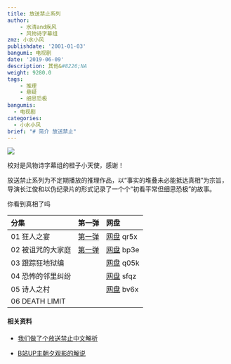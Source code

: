 ```yaml
---
title: 放送禁止系列
author: 
    - 水清and疾风
    - 风物诗字幕组
zmz: 小水小风
publishdate: '2001-01-03'
bangumi: 电视剧
date: '2019-06-09'
description: 其他&#8226;NA
weight: 9280.0
tags:
    - 推理
    - 悬疑
    - 细思恐极
bangumis:
  - 电视剧
categories:
  - 小水小风
brief: "# 简介 放送禁止"
---
```




![](https://raw.githubusercontent.com/tcgriffith/owaraisite/master/static/tmpimg/hosokinshi.jpg)

校对是风物诗字幕组的橙子小天使，感谢！


放送禁止系列为不定期播放的推理作品，以“事实的堆叠未必能抵达真相”为宗旨，导演长江俊和以伪纪录片的形式记录了一个个“初看平常但细思恐极”的故事。

你看到真相了吗

|分集    |第一弹  |网盘 |
|:----|:----|:-----|
|01 狂人之宴|[第一弹](http://www.diyidan.com/main/post/6295053995636865358/detail/1?channel=share)|[网盘](https://pan.baidu.com/s/1kORCNCwuoEKZzILAGX7YGQ) qr5x|
|02 被诅咒的大家庭|[第一弹](http://www.diyidan.com/main/post/6295053995655654954/detail/1?channel=share)|[网盘](https://pan.baidu.com/s/1ZXkdXOu7Yllgu5oWL0ndfw) bp3e|
|03 跟踪狂地狱编||[网盘](https://pan.baidu.com/s/1dT9-u-VboHPZb26vE1uV0g) q05k|
|04 恐怖的邻里纠纷||[网盘](https://pan.baidu.com/s/1oFN9P9unvHtc5iDDBcs4jg) sfqz |
|05 诗人之村||[网盘](https://pan.baidu.com/s/1cGNkyOsz5nAThhMTUN0htA) bv6x|
|06 DEATH LIMIT|||




#### 相关资料

- [我们做了个放送禁止中文解析](http://fsjz.netlify.com)

- [B站UP主朝夕观影的解说](https://space.bilibili.com/3285014/video?keyword=%E6%94%BE%E9%80%81%E7%A6%81%E6%AD%A2)

